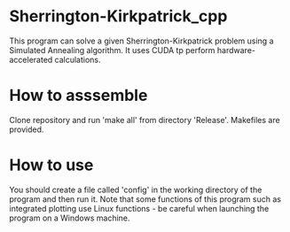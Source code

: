 # Sherrington-Kirkpatrick_cpp

This program can solve a given Sherrington-Kirkpatrick problem using a Simulated Annealing algorithm. It uses CUDA tp perform hardware-accelerated calculations.

# How to asssemble

Clone repository and run 'make all' from directory 'Release'. Makefiles are provided.

# How to use

You should create a file called 'config' in the working directory of the program and then run it. Note that some functions of this program such as integrated plotting use Linux functions - be careful when launching the program on a Windows machine.
